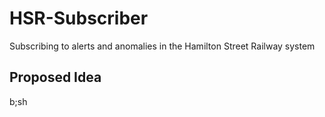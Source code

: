 # HSR-Subscriber


Subscribing to alerts and anomalies in the Hamilton Street Railway system

## Proposed Idea

b;sh
